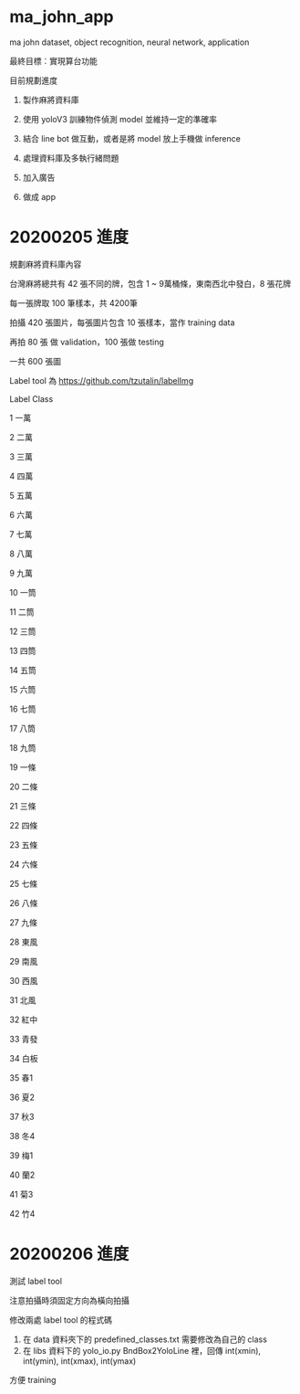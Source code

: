 # ma_john_app
ma john dataset, object recognition, neural network, application

最終目標︰實現算台功能

目前規劃進度

1. 製作麻將資料庫

2. 使用 yoloV3 訓練物件偵測 model 並維持一定的準確率

3. 結合 line bot 做互動，或者是將 model 放上手機做 inference

4. 處理資料庫及多執行緒問題

5. 加入廣告

6. 做成 app

# 20200205 進度

規劃麻將資料庫內容

台灣麻將總共有 42 張不同的牌，包含 1 ~ 9萬桶條，東南西北中發白，8 張花牌

每一張牌取 100 筆樣本，共 4200筆

拍攝 420 張圖片，每張圖片包含 10 張樣本，當作 training data

再拍 80 張 做 validation，100 張做 testing

一共 600 張圖

Label tool 為
https://github.com/tzutalin/labelImg

Label Class

1   一萬

2   二萬

3   三萬

4   四萬

5   五萬

6   六萬

7   七萬

8   八萬

9   九萬

10  一筒

11  二筒

12  三筒

13  四筒

14  五筒

15  六筒

16  七筒

17  八筒

18  九筒

19  一條

20  二條

21  三條

22  四條

23  五條

24  六條

25  七條

26  八條

27  九條

28  東風

29  南風

30  西風

31  北風

32  紅中

33  青發

34  白板

35  春1

36  夏2

37  秋3

38  冬4

39  梅1

40  蘭2

41  菊3

42  竹4

# 20200206 進度
測試 label tool

注意拍攝時須固定方向為橫向拍攝

修改兩處 label tool 的程式碼
1. 在 data 資料夾下的 predefined_classes.txt 需要修改為自己的 class
2. 在 libs 資料下的 yolo_io.py BndBox2YoloLine 裡，回傳 int(xmin), int(ymin), int(xmax), int(ymax)

方便 training


